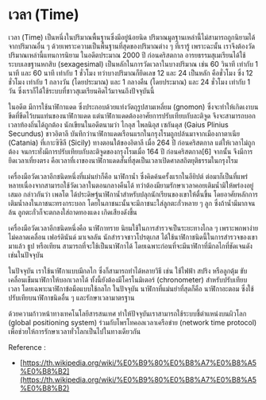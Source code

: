 เวลา (Time)
=====

เวลา (Time) เป็นหนึ่งในปริมาณพื้นฐานซึ่งมีอยู่น้อยนิด ปริมาณมูลฐานเหล่านี้ไม่สามารถถูกนิยามได้จากปริมาณอื่น ๆ ด้วยเพราะความเป็นพื้นฐานที่สุดของปริมาณต่าง ๆ ที่เรารู้ เพราะฉะนั้น เราจึงต้องวัดปริมาณเหล่านี้แทนการนิยาม ในอดีตประมาณ 2000 ปี ก่อนคริสตกาล อารยธรรมสุเมเรียนได้ใช้ระบบเลขฐานหกสิบ (sexagesimal) เป็นหลักในการวัดเวลาในบางปริมาณ เช่น 60 วินาที เท่ากับ 1 นาที และ 60 นาที เท่ากับ 1 ชั่วโมง ทว่าบางปริมาณก็ยึดเลข 12 และ 24 เป็นหลัก คือชั่วโมง ซึ่ง 12 ชั่วโมง เท่ากับ 1 กลางวัน (โดยประมาณ) และ 1 กลางคืน (โดยประมาณ) และ 24 ชั่วโมง เท่ากับ 1 วัน ซึ่งเราก็ได้ใช้ระบบที่ชาวสุเมเรียนคิดไว้มาจนถึงปัจจุบันนี้

ในอดีต มีการใช้นาฬิกาแดด ซึ่งประกอบด้วยแท่งวัตถุรูปสามเหลี่ยม (gnomon) ซึ่งจะทำให้เกิดเงาบนขีดที่ขีดไว้บนแท่นของนาฬิกาแดด แต่นาฬิกาแดดต้องอาศัยการปรับเทียบกับละติจูด จึงจะสามารถบอกเวลาท้องถิ่นได้ถูกต้อง นักเขียนในอดีตนามว่า ไกอุส ไพลนิอุส เซกันดุส (Gaius Plinius Secundus) ชาวอิตาลี บันทึกว่านาฬิกาแดดเรือนแรกในกรุงโรมถูกปล้นมาจากเมืองกาตาเนีย (Catania) ที่เกาะซิซิลี (Sicily) ทางตอนใต้ของอิตาลี เมื่อ 264 ปี ก่อนคริสตกาล แต่ให้เวลาไม่ถูกต้อง จนกระทั่งมีการปรับเทียบกับละติจูดของกรุงโรมเมื่อ 164 ปี ก่อนคริสตกาล[6] จากนั้น จึงมีการยึดเวลาเที่ยงตรง คือเวลาที่เงาของนาฬิกาแดดสั้นที่สุดเป็นเวลาเปิดศาลสถิตยุติธรรมในกรุงโรม

เครื่องมือวัดเวลาอีกชนิดหนึ่งที่แม่นยำก็คือ นาฬิกาน้ำ ซึ่งคิดค้นครั้งแรกในอียิปต์ ต่อมาก็เป็นที่แพร่หลายเนื่องจากสามารถใช้วัดเวลาในตอนกลางคืนได้ ทว่าต้องมียามรักษาเวลาคอยเติมน้ำมิให้พร่องอยู่เสมอ กล่าวกันว่า เพลโต ได้ประดิษฐ์นาฬิกาน้ำสำหรับปลุกนักเรียนของเขาให้ตื่นขึ้น โดยอาศัยหลักการเติมน้ำลงในภาชนะทรงกระบอก โดยในภาชนะนั้นจะมีภาชนะใส่ลูกตะกั่วหลาย ๆ ลูก ซึ่งถ้าน้ำมีมากจนล้น ลูกตะกั่วก็จะตกลงใส่ถาดทองแดง เกิดเสียงดังขึ้น

เครื่องมือวัดเวลาอีกชนิดหนึ่งคือ นาฬิกาทราย นิยมใช้ในการสำรวจเป็นระยะทางไกล ๆ เพราะพกพาง่าย ไม่คลาดเคลื่อน เฟอร์ดินันด์ มาเจลลัน นักสำรวจชาวโปรตุเกส ได้ใช้นาฬิกาชนิดนี้ในการสำรวจของเขามาแล้ว ธูป หรือเทียน สามารถที่จะใช้เป็นนาฬิกาได้ โดยเฉพาะก่อนที่จะมีนาฬิกาที่มีกลไกที่ชัดเจนดังเช่นในปัจจุบัน

ในปัจจุบัน เราใช้นาฬิกาแบบมีกลไก ซึ่งก็สามารถทำได้หลายวิธี เช่น ใช้ไฟฟ้า สปริง หรือลูกตุ้ม ขับเคลื่อนเข็มนาฬิกาให้บอกเวลาได้ ทั้งนี้ยังต้องมีโครโนมิเตอร์ (chronometer) สำหรับปรับเทียบเวลา โดยเฉพาะนาฬิกาข้อมือแบบใช้กลไก ในปัจจุบัน นาฬิกาที่แม่นยำที่สุดก็คือ นาฬิกาอะตอม ซึ่งใช้ปรับเทียบนาฬิกาชนิดอื่น ๆ และรักษาเวลามาตรฐาน

ด้วยความก้าวหน้าทางเทคโนโลยีสารสนเทศ ทำให้ปัจจุบันเราสามารถใช้ระบบชี้ตำแหน่งบนผิวโลก (global positioning system) ร่วมกับโพรโทคอลเวลาเครือข่าย (network time protocol) เพื่อช่วยให้การรักษาเวลาทั่วโลกเป็นไปในทางเดียวกัน


















Reference :
- [https://th.wikipedia.org/wiki/%E0%B9%80%E0%B8%A7%E0%B8%A5%E0%B8%B2](https://th.wikipedia.org/wiki/%E0%B9%80%E0%B8%A7%E0%B8%A5%E0%B8%B2)
<!--stackedit_data:
eyJoaXN0b3J5IjpbMTEyMDUzODkwNF19
-->